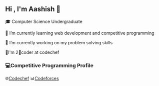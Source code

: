 ## Hi , I'm Aashish 👋
:mortar_board: Computer Science Undergraduate 

🌱 I’m currently learning web development and competitive programming

  🔭 I’m currently working on my problem solving skills
  
   :pushpin:I'm 2:star2:coder at codechef

### :computer:Competitive Programming Profile

:globe_with_meridians:[Codechef](https://www.codechef.com/users/aashish_7)  :bar_chart:[Codeforces](https://codeforces.com/profile/aashish_7)


<!--
**aashish-07/aashish-07** is a ✨ _special_ ✨ repository because its `README.md` (this file) appears on your GitHub profile.

Here are some ideas to get you started:

- 🔭 I’m currently working on problem solving skills
- 🌱 I’m currently learning web development and competitive programming
- 👯 I’m looking to collaborate on ...
- 🤔 I’m looking for help with ...
- 💬 Ask me about ...
- 📫 How to reach me: ...
- 😄 Pronouns: ...
- ⚡ Fun fact: ...
-->
  
